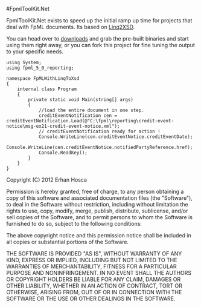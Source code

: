 #FpmlToolKit.Net

FpmlToolKit.Net exists to speed up the initial ramp up time for projects that deal with FpML documents. 
Its based on [Linq2XSD](http://linqtoxsd.codeplex.com).

You can head over to [downloads](https://github.com/ehosca/FpmlToolKit.Net/downloads) and grab the pre-built 
binaries and start using them right away, or you can fork this project for fine tuning the output to your
specific needs.


    using System;
    using fpml_5_0_reporting;
     
    namespace FpMLWithLinqToXsd
    {
    	internal class Program
    	{
    		private static void Main(string[] args)
    		{             
    			//load the entire document in one step.             
    			creditEventNotification cen = creditEventNotification.Load(@"C:\fpml\reporting\credit-event-notice\msg-ex21-credit-event-notice.xml");               
    			// creditEventNotification ready for action !
    			Console.WriteLine(cen.creditEventNotice.creditEventDate);             
    			Console.WriteLine(cen.creditEventNotice.notifiedPartyReference.href);               
    			Console.ReadKey();         
    		}
    	}
    }



Copyright (C) 2012 Erhan Hosca

Permission is hereby granted, free of charge, to any person obtaining a copy of this software and associated documentation files (the "Software"), to deal in the Software without restriction, including without limitation the rights to use, copy, modify, merge, publish, distribute, sublicense, and/or sell copies of the Software, and to permit persons to whom the Software is furnished to do so, subject to the following conditions:

The above copyright notice and this permission notice shall be included in all copies or substantial portions of the Software.

THE SOFTWARE IS PROVIDED "AS IS", WITHOUT WARRANTY OF ANY KIND, EXPRESS OR IMPLIED, INCLUDING BUT NOT LIMITED TO THE WARRANTIES OF MERCHANTABILITY, FITNESS FOR A PARTICULAR PURPOSE AND NONINFRINGEMENT. IN NO EVENT SHALL THE AUTHORS OR COPYRIGHT HOLDERS BE LIABLE FOR ANY CLAIM, DAMAGES OR OTHER LIABILITY, WHETHER IN AN ACTION OF CONTRACT, TORT OR OTHERWISE, ARISING FROM, OUT OF OR IN CONNECTION WITH THE SOFTWARE OR THE USE OR OTHER DEALINGS IN THE SOFTWARE.

